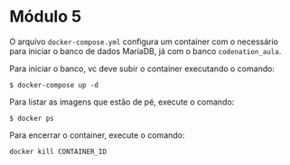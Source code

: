 # Módulo 5

O arquivo `docker-compose.yml` configura um container com o necessário para iniciar o banco de dados MariaDB, já com o banco `codenation_aula`.

Para iniciar o banco, vc deve subir o container executando o comando:

```
$ docker-compose up -d
```

Para listar as imagens que estão de pé, execute o comando:

```
$ docker ps
```

Para encerrar o container, execute o comando:

```
docker kill CONTAINER_ID
```

